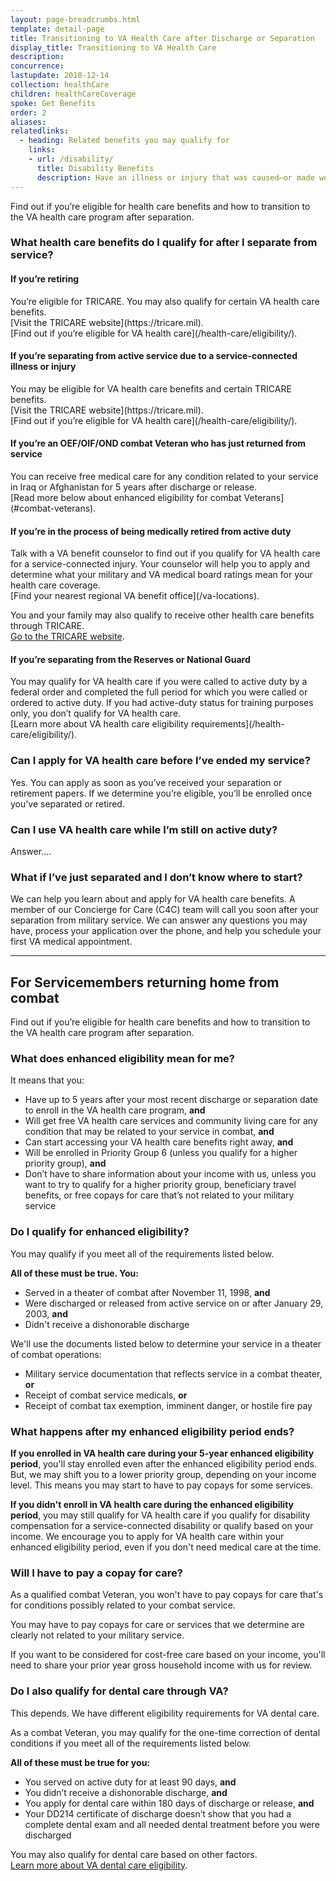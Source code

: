 ```yaml
---
layout: page-breadcrumbs.html
template: detail-page
title: Transitioning to VA Health Care after Discharge or Separation
display_title: Transitioning to VA Health Care
description: 
concurrence: 
lastupdate: 2018-12-14
collection: healthCare
children: healthCareCoverage
spoke: Get Benefits
order: 2
aliases:
relatedlinks:
  - heading: Related benefits you may qualify for
    links:
    - url: /disability/
      title: Disability Benefits
      description: Have an illness or injury that was caused—or made worse—by your active-duty service? Find out if you can get disability compensation (monthly payments) from VA.
---
```

<div itemscope itemtype="http://schema.org/FAQPage">
<div itemprop="description" class="va-introtext">

Find out if you’re eligible for health care benefits and how to transition to the VA health care program after separation.

</div>

<div class="feature" markdown=“1” itemscope itemtype="http://schema.org/Question">

<h3 itemprop="name">What health care benefits do I qualify for after I separate from service?</h3>
<div itemprop="acceptedAnswer" itemscope itemtype="http://schema.org/Answer">
<div itemprop="text">

<h4>If you’re retiring</h4>
You’re eligible for TRICARE. You may also qualify for certain VA health care benefits. <br>
[Visit the TRICARE website](https://tricare.mil). <br>
[Find out if you’re eligible for VA health care](/health-care/eligibility/). <br>

<h4>If you’re separating from active service due to a service-connected illness or injury</h4>
You may be eligible for VA health care benefits and certain TRICARE benefits. <br>
[Visit the TRICARE website](https://tricare.mil). <br>
[Find out if you’re eligible for VA health care](/health-care/eligibility/).

<h4>If you’re an OEF/OIF/OND combat Veteran who has just returned from service</h4>
You can receive free medical care for any condition related to your service in Iraq or Afghanistan for 5 years after discharge or release. <br>
[Read more below about enhanced eligibility for combat Veterans](#combat-veterans). 

<h4>If you’re in the process of being medically retired from active duty</h4>
Talk with a VA benefit counselor to find out if you qualify for VA health care for a service-connected injury. Your counselor will help you to apply and determine what your military and VA medical board ratings mean for your health care coverage. <br>
[Find your nearest regional VA benefit office](/va-locations).

You and your family may also qualify to receive other health care benefits through TRICARE. <br>
[Go to the TRICARE website](https://tricare.mil).

<h4>If you’re separating from the Reserves or National Guard</h4>
You may qualify for VA health care if you were called to active duty by a federal order and completed the full period for which you were called or ordered to active duty. If you had active-duty status for training purposes only, you don’t qualify for VA health care. <br>
[Learn more about VA health care eligibility requirements](/health-care/eligibility/).
</div>
</div>
</div>

<div itemscope itemtype="http://schema.org/Question">
<h3 itemprop="name">Can I apply for VA health care before I’ve ended my service?</h3>
<div itemprop="acceptedAnswer" itemscope itemtype="http://schema.org/Answer">
<div itemprop="text">
Yes. You can apply as soon as you’ve received your separation or retirement papers. If we determine you’re eligible, you’ll be enrolled once you’ve separated or retired.

</div>
</div>
</div>

<div itemscope itemtype="http://schema.org/Question">
<h3 itemprop="name">Can I use VA health care while I’m still on active duty?</h3>
<div itemprop="acceptedAnswer" itemscope itemtype="http://schema.org/Answer">
<div itemprop="text">
Answer....

</div>
</div>
</div>

<div itemscope itemtype="http://schema.org/Question">
<h3 itemprop="name">What if I’ve just separated and I don’t know where to start?</h3>
<div itemprop="acceptedAnswer" itemscope itemtype="http://schema.org/Answer">
<div itemprop="text">
We can help you learn about and apply for VA health care benefits. A member of our Concierge for Care (C4C) team will call you soon after your separation from military service. We can answer any questions you may have, process your application over the phone, and help you schedule your first VA medical appointment. 

</div>
</div>
</div>

------
<span id="combat-veterans"></span>

<h2>For Servicemembers returning home from combat</h2>

<div itemprop="description" class="va-introtext">

Find out if you’re eligible for health care benefits and how to transition to the VA health care program after separation.

</div>

<div itemscope itemtype="http://schema.org/Question">
<h3 itemprop="name">What does enhanced eligibility mean for me?</h3>
<div itemprop="acceptedAnswer" itemscope itemtype="http://schema.org/Answer">
<div itemprop="text">

It means that you:
- Have up to 5 years after your most recent discharge or separation date to enroll in the VA health care program, **and**
- Will get free VA health care services and community living care for any condition that may be related to your service in combat, **and**
- Can start accessing your VA health care benefits right away, **and**
- Will be enrolled in Priority Group 6 (unless you qualify for a higher priority group), **and**
- Don’t have to share information about your income with us, unless you want to try to qualify for a higher priority group, beneficiary travel benefits, or free copays for care that’s not related to your military service

</div>
</div>
</div>

<div class="feature" markdown=“1” itemscope itemtype="http://schema.org/Question">
<h3 itemprop="name">Do I qualify for enhanced eligibility?</h3>
<div itemprop="acceptedAnswer" itemscope itemtype="http://schema.org/Answer">
<div itemprop="text">

You may qualify if you meet all of the requirements listed below.

**All of these must be true. You:**
- Served in a theater of combat after November 11, 1998, **and**
- Were discharged or released from active service on or after January 29, 2003, **and**
- Didn't receive a dishonorable discharge

We'll use the documents listed below to determine your service in a theater of combat operations:
- Military service documentation that reflects service in a combat theater, **or**
- Receipt of combat service medicals, **or**
- Receipt of combat tax exemption, imminent danger, or hostile fire pay

</div>
</div>
</div>

<div itemscope itemtype="http://schema.org/Question">
<h3 itemprop="name">What happens after my enhanced eligibility period ends?</h3>
<div itemprop="acceptedAnswer" itemscope itemtype="http://schema.org/Answer">
<div itemprop="text">

**If you enrolled in VA health care during your 5-year enhanced eligibility period**, you'll stay enrolled even after the enhanced eligibility period ends. 
But, we may shift you to a lower priority group, depending on your income level. This means you may start to have to pay copays for some services.

**If you didn't enroll in VA health care during the enhanced eligibility period**, you may still qualify for VA health care if you qualify for disability compensation for a service-connected disability or qualify based on your income. We encourage you to apply for VA health care within your enhanced eligibility period, even if you don't need medical care at the time.
</div>
</div>
</div>

<div itemscope itemtype="http://schema.org/Question">
<h3 itemprop="name">Will I have to pay a copay for care?</h3>
<div itemprop="acceptedAnswer" itemscope itemtype="http://schema.org/Answer">
<div itemprop="text">

As a qualified combat Veteran, you won't have to pay copays for care that's for conditions possibly related to your combat service. 

You may have to pay copays for care or services that we determine are clearly not related to your military service. 

If you want to be considered for cost-free care based on your income, you'll need to share your prior year gross household income with us for review.

</div>
</div>
</div>

<div itemscope itemtype="http://schema.org/Question">
<h3 itemprop="name">Do I also qualify for dental care through VA?</h3>
<div itemprop="acceptedAnswer" itemscope itemtype="http://schema.org/Answer">
<div itemprop="text">

This depends. We have different eligibility requirements for VA dental care.

As a combat Veteran, you may qualify for the one-time correction of dental conditions if you meet all of the requirements listed below.

**All of these must be true for you:**
- You served on active duty for at least 90 days, **and**
- You didn’t receive a dishonorable discharge, **and**
- You apply for dental care within 180 days of discharge or release, **and**
- Your DD214 certificate of discharge doesn’t show that you had a complete dental exam and all needed dental treatment before you were discharged

You may also qualify for dental care based on other factors. <br>
[Learn more about VA dental care eligibility](/health-care/about-va-health-benefits/dental-care/).
</div>
</div>
</div>
</div>
